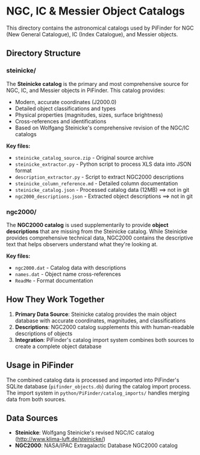# NGC, IC & Messier Object Catalogs

This directory contains the astronomical catalogs used by PiFinder for NGC (New General Catalogue), IC (Index Catalogue), and Messier objects.

## Directory Structure

### steinicke/
The **Steinicke catalog** is the primary and most comprehensive source for NGC, IC, and Messier objects in PiFinder. This catalog provides:

- Modern, accurate coordinates (J2000.0)
- Detailed object classifications and types
- Physical properties (magnitudes, sizes, surface brightness)
- Cross-references and identifications
- Based on Wolfgang Steinicke's comprehensive revision of the NGC/IC catalogs

**Key files:**
- `steinicke_catalog_source.zip` - Original source archive
- `steinicke_extractor.py` - Python script to process XLS data into JSON format
- `description_extractor.py` - Script to extract NGC2000 descriptions
- `steinicke_column_reference.md` - Detailed column documentation
- `steinicke_catalog.json` - Processed catalog data (12MB) ==> not in git
- `ngc2000_descriptions.json` - Extracted object descriptions ==> not in git

### ngc2000/
The **NGC2000 catalog** is used supplementarily to provide **object descriptions** that are missing from the Steinicke catalog. While Steinicke provides comprehensive technical data, NGC2000 contains the descriptive text that helps observers understand what they're looking at.

**Key files:**
- `ngc2000.dat` - Catalog data with descriptions
- `names.dat` - Object name cross-references
- `ReadMe` - Format documentation

## How They Work Together

1. **Primary Data Source**: Steinicke catalog provides the main object database with accurate coordinates, magnitudes, and classifications
2. **Descriptions**: NGC2000 catalog supplements this with human-readable descriptions of objects
3. **Integration**: PiFinder's catalog import system combines both sources to create a complete object database

## Usage in PiFinder

The combined catalog data is processed and imported into PiFinder's SQLite database (`pifinder_objects.db`) during the catalog import process. The import system in `python/PiFinder/catalog_imports/` handles merging data from both sources.

## Data Sources

- **Steinicke**: Wolfgang Steinicke's revised NGC/IC catalog (http://www.klima-luft.de/steinicke/)
- **NGC2000**: NASA/IPAC Extragalactic Database NGC2000 catalog
